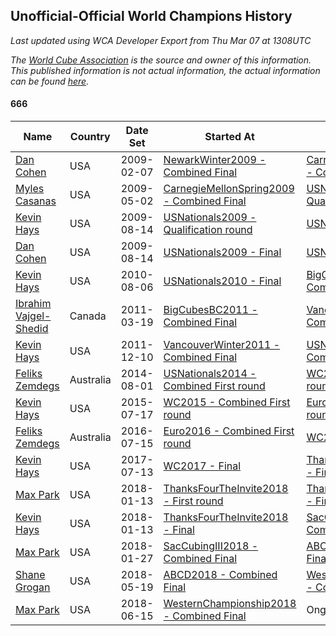 ## Unofficial-Official World Champions History

*Last updated using WCA Developer Export from Thu Mar 07 at 1308UTC*

*The [World Cube Association](https://www.worldcubeassociation.org) is the source and owner of this information. This published information is not actual information, the actual information can be found [here](https://www.worldcubeassociation.org/results).*

#### 666

|Name|Country|Date Set|Started At|Ended At|Days Held|  
|--|--|--|--|--|--|  
|[Dan Cohen](https://www.worldcubeassociation.org/persons/2007COHE01)|USA|2009-02-07|[NewarkWinter2009 - Combined Final](https://www.worldcubeassociation.org/competitions/NewarkWinter2009/results/all#e666_c)|[CarnegieMellonSpring2009 - Combined Final](https://www.worldcubeassociation.org/competitions/CarnegieMellonSpring2009/results/all#e666_c)|84|  
|[Myles Casanas](https://www.worldcubeassociation.org/persons/2009CASA02)|USA|2009-05-02|[CarnegieMellonSpring2009 - Combined Final](https://www.worldcubeassociation.org/competitions/CarnegieMellonSpring2009/results/all#e666_c)|[USNationals2009 - Qualification round](https://www.worldcubeassociation.org/competitions/USNationals2009/results/all#e666_0)|106|  
|[Kevin Hays](https://www.worldcubeassociation.org/persons/2009HAYS01)|USA|2009-08-14|[USNationals2009 - Qualification round](https://www.worldcubeassociation.org/competitions/USNationals2009/results/all#e666_0)|[USNationals2009 - Final](https://www.worldcubeassociation.org/competitions/USNationals2009/results/all#e666_f)|0|  
|[Dan Cohen](https://www.worldcubeassociation.org/persons/2007COHE01)|USA|2009-08-14|[USNationals2009 - Final](https://www.worldcubeassociation.org/competitions/USNationals2009/results/all#e666_f)|[USNationals2010 - Final](https://www.worldcubeassociation.org/competitions/USNationals2010/results/all#e666_f)|357|  
|[Kevin Hays](https://www.worldcubeassociation.org/persons/2009HAYS01)|USA|2010-08-06|[USNationals2010 - Final](https://www.worldcubeassociation.org/competitions/USNationals2010/results/all#e666_f)|[BigCubesBC2011 - Combined Final](https://www.worldcubeassociation.org/competitions/BigCubesBC2011/results/all#e666_c)|223|  
|[Ibrahim Vajgel-Shedid](https://www.worldcubeassociation.org/persons/2008VAJG01)|Canada|2011-03-19|[BigCubesBC2011 - Combined Final](https://www.worldcubeassociation.org/competitions/BigCubesBC2011/results/all#e666_c)|[VancouverWinter2011 - Combined Final](https://www.worldcubeassociation.org/competitions/VancouverWinter2011/results/all#e666_c)|266|  
|[Kevin Hays](https://www.worldcubeassociation.org/persons/2009HAYS01)|USA|2011-12-10|[VancouverWinter2011 - Combined Final](https://www.worldcubeassociation.org/competitions/VancouverWinter2011/results/all#e666_c)|[USNationals2014 - Combined First round](https://www.worldcubeassociation.org/competitions/USNationals2014/results/all#e666_d)|967|  
|[Feliks Zemdegs](https://www.worldcubeassociation.org/persons/2009ZEMD01)|Australia|2014-08-01|[USNationals2014 - Combined First round](https://www.worldcubeassociation.org/competitions/USNationals2014/results/all#e666_d)|[WC2015 - Combined First round](https://www.worldcubeassociation.org/competitions/WC2015/results/all#e666_d)|350|  
|[Kevin Hays](https://www.worldcubeassociation.org/persons/2009HAYS01)|USA|2015-07-17|[WC2015 - Combined First round](https://www.worldcubeassociation.org/competitions/WC2015/results/all#e666_d)|[Euro2016 - Combined First round](https://www.worldcubeassociation.org/competitions/Euro2016/results/all#e666_d)|364|  
|[Feliks Zemdegs](https://www.worldcubeassociation.org/persons/2009ZEMD01)|Australia|2016-07-15|[Euro2016 - Combined First round](https://www.worldcubeassociation.org/competitions/Euro2016/results/all#e666_d)|[WC2017 - Final](https://www.worldcubeassociation.org/competitions/WC2017/results/all#e666_f)|364|  
|[Kevin Hays](https://www.worldcubeassociation.org/persons/2009HAYS01)|USA|2017-07-13|[WC2017 - Final](https://www.worldcubeassociation.org/competitions/WC2017/results/all#e666_f)|[ThanksFourTheInvite2018 - First round](https://www.worldcubeassociation.org/competitions/ThanksFourTheInvite2018/results/all#e666_1)|181|  
|[Max Park](https://www.worldcubeassociation.org/persons/2012PARK03)|USA|2018-01-13|[ThanksFourTheInvite2018 - First round](https://www.worldcubeassociation.org/competitions/ThanksFourTheInvite2018/results/all#e666_1)|[ThanksFourTheInvite2018 - Final](https://www.worldcubeassociation.org/competitions/ThanksFourTheInvite2018/results/all#e666_f)|0|  
|[Kevin Hays](https://www.worldcubeassociation.org/persons/2009HAYS01)|USA|2018-01-13|[ThanksFourTheInvite2018 - Final](https://www.worldcubeassociation.org/competitions/ThanksFourTheInvite2018/results/all#e666_f)|[SacCubingIII2018 - Combined Final](https://www.worldcubeassociation.org/competitions/SacCubingIII2018/results/all#e666_c)|15|  
|[Max Park](https://www.worldcubeassociation.org/persons/2012PARK03)|USA|2018-01-27|[SacCubingIII2018 - Combined Final](https://www.worldcubeassociation.org/competitions/SacCubingIII2018/results/all#e666_c)|[ABCD2018 - Combined Final](https://www.worldcubeassociation.org/competitions/ABCD2018/results/all#e666_c)|111|  
|[Shane Grogan](https://www.worldcubeassociation.org/persons/2011GROG02)|USA|2018-05-19|[ABCD2018 - Combined Final](https://www.worldcubeassociation.org/competitions/ABCD2018/results/all#e666_c)|[WesternChampionship2018 - Combined Final](https://www.worldcubeassociation.org/competitions/WesternChampionship2018/results/all#e666_c)|29|  
|[Max Park](https://www.worldcubeassociation.org/persons/2012PARK03)|USA|2018-06-15|[WesternChampionship2018 - Combined Final](https://www.worldcubeassociation.org/competitions/WesternChampionship2018/results/all#e666_c)|Ongoing|263|  
